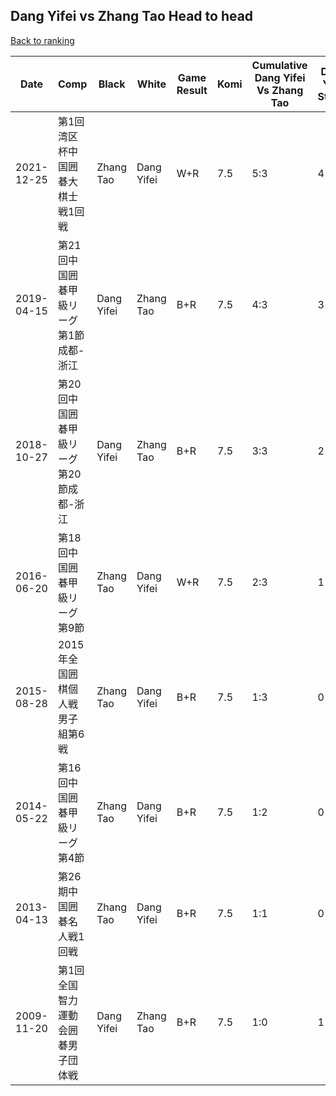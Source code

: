 ## Dang Yifei vs Zhang Tao Head to head

[Back to ranking](../../index.md)




| **Date** | **Comp** | **Black** | **White** | **Game Result** | **Komi** | **Cumulative Dang Yifei Vs Zhang Tao** | **Dang Yifei Streak** | **Zhang Tao Streak** | 
| --- | --- | --- | --- | --- | --- | --- | --- | --- |
| 2021-12-25 | 第1回湾区杯中国囲碁大棋士戦1回戦 | Zhang Tao | Dang Yifei | W+R | 7.5 | 5:3 | 4 | 0 | 
| 2019-04-15 | 第21回中国囲碁甲級リーグ第1節成都-浙江 | Dang Yifei | Zhang Tao | B+R | 7.5 | 4:3 | 3 | 0 | 
| 2018-10-27 | 第20回中国囲碁甲級リーグ第20節成都-浙江 | Dang Yifei | Zhang Tao | B+R | 7.5 | 3:3 | 2 | 0 | 
| 2016-06-20 | 第18回中国囲碁甲級リーグ第9節 | Zhang Tao | Dang Yifei | W+R | 7.5 | 2:3 | 1 | 0 | 
| 2015-08-28 | 2015年全国囲棋個人戦男子組第6戦 | Zhang Tao | Dang Yifei | B+R | 7.5 | 1:3 | 0 | 3 | 
| 2014-05-22 | 第16回中国囲碁甲級リーグ第4節 | Zhang Tao | Dang Yifei | B+R | 7.5 | 1:2 | 0 | 2 | 
| 2013-04-13 | 第26期中国囲碁名人戦1回戦 | Zhang Tao | Dang Yifei | B+R | 7.5 | 1:1 | 0 | 1 | 
| 2009-11-20 | 第1回全国智力運動会囲碁男子団体戦 | Dang Yifei | Zhang Tao | B+R | 7.5 | 1:0 | 1 | 0 |




